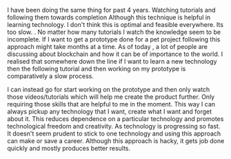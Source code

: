 
I have been doing the same thing for past 4 years. Watching tutorials and following them towards completion Although this technique is helpful in learning technology. I don't think this is optimal and feasible everywhere. Its too slow. . No matter how many tutorials I watch the knowledge seem to be incomplete. If I want to get a prototype done for a pet project following this approach might take months at a time. As of today , a lot of people are discussing about blockchain and how it can be of importance to the world. I realised that somewhere down the line if I want to learn a new technology then the following tutorial and then working on my prototype is comparatively a slow process.

I can instead go for start working on the prototype and then only watch those videos/tutorials which will help me create the product further. Only requiring those skills that are helpful to me in the moment. This way I can always pickup any technology that I want, create what I want and forget about it.  This reduces dependence on a particular technology and promotes technological freedom and creativity. As technology is progressing so fast. It doesn't seem prudent to stick to one technology and using this approach can make or save a career. Although this approach is hacky, it gets job done quickly  and mostly produces better results.

